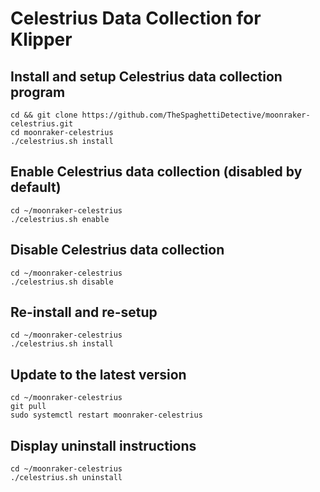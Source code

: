 # Celestrius Data Collection for Klipper

## Install and setup Celestrius data collection program

```
cd && git clone https://github.com/TheSpaghettiDetective/moonraker-celestrius.git
cd moonraker-celestrius
./celestrius.sh install
```


##  Enable Celestrius data collection (disabled by default)

```
cd ~/moonraker-celestrius
./celestrius.sh enable
```

## Disable Celestrius data collection

```
cd ~/moonraker-celestrius
./celestrius.sh disable
```

## Re-install and re-setup

```
cd ~/moonraker-celestrius
./celestrius.sh install
```

## Update to the latest version

```
cd ~/moonraker-celestrius
git pull
sudo systemctl restart moonraker-celestrius
```

## Display uninstall instructions

```
cd ~/moonraker-celestrius
./celestrius.sh uninstall
```

